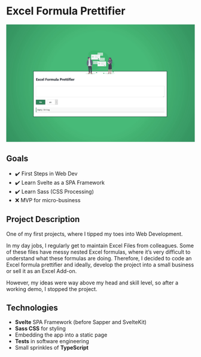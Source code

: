 # Excel Formula Prettifier

![Demo of Excel Formula Prettifier](https://github.com/DPDP93/ExcelFormeln/blob/master/Prettifier.gif)

## Goals
- ✔️ First Steps in Web Dev
- ✔️ Learn Svelte as a SPA Framework
- ✔️ Learn Sass (CSS Processing)
- ❌ MVP for micro-business 

## Project Description

One of my first projects, where I tipped my toes into Web Development. 

In my day jobs, I regularly get to maintain Excel Files from colleagues. Some of these files have messy nested Excel formulas, where it’s very difficult to understand what these formulas are doing. Therefore, I decided to code an Excel formula prettifier and ideally, develop the project into a small business or sell it as an Excel Add-on. 

However, my ideas were way above my head and skill level, so after a working demo, I stopped the project. 


## Technologies

- **Svelte** SPA Framework (before Sapper and SvelteKit)
- **Sass CSS** for styling
- Embedding the app into a static page
- **Tests** in software engineering
- Small sprinkles of **TypeScript** 
